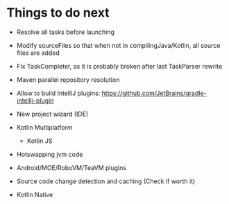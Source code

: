 # Things to do next

- Resolve all tasks before launching

- Modify sourceFiles so that when not in compilingJava/Kotlin, all source files are added

- Fix TaskCompleter, as it is probably broken after last TaskParser rewrite

- Maven parallel repository resolution

- Allow to build IntelliJ plugins: https://github.com/JetBrains/gradle-intellij-plugin

- New project wizard (IDE)

- Kotlin Multiplatform
	- Kotlin JS

- Hotswapping jvm code

- Android/MOE/RoboVM/TeaVM plugins

- Source code change detection and caching (Check if worth it)

- Kotlin Native